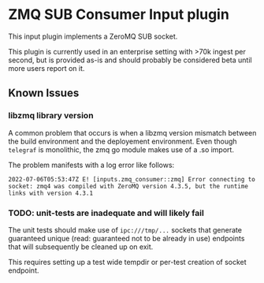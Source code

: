 # ZMQ SUB Consumer Input plugin

This input plugin implements a ZeroMQ SUB socket.

This plugin is currently used in an enterprise setting with >70k ingest per second, 
but is provided as-is and should probably be considered beta until more users report on it.

## Known Issues


### libzmq library version
A common problem that occurs is when a libzmq version mismatch between the build environment
and the deployement environment. Even though `telegraf` is monolithic, the zmq go module makes
use of a .so import.

The problem manifests with a log error like follows:

```
2022-07-06T05:53:47Z E! [inputs.zmq_consumer::zmq] Error connecting to socket: zmq4 was compiled with ZeroMQ version 4.3.5, but the runtime links with version 4.3.1
```


### TODO: unit-tests are inadequate and will likely fail

The unit tests should make use of `ipc:///tmp/...` sockets that generate guaranteed unique (read:
guaranteed not to be already in use) endpoints that will subsequently be cleaned up on exit.

This requires setting up a test wide tempdir or per-test creation of socket endpoint.


